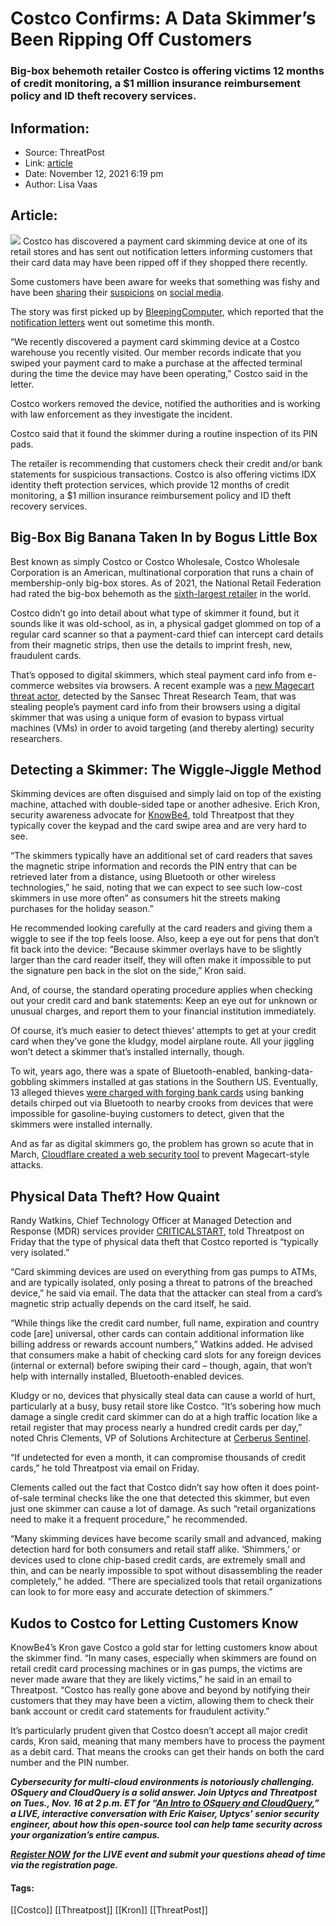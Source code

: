 # Costco Confirms: A Data Skimmer’s Been Ripping Off Customers
### Big-box behemoth retailer Costco is offering victims 12 months of credit monitoring, a $1 million insurance reimbursement policy and ID theft recovery services.

## Information:
+ Source: ThreatPost
+ Link: [article](https://kasperskycontenthub.com/threatpost-global/?p=176320)
+ Date: November 12, 2021  6:19 pm
+ Author: Lisa Vaas


## Article:
![](https://media.threatpost.com/wp-content/uploads/sites/103/2021/11/12181547/costco-e1636758959716.jpeg)
Costco has discovered a payment card skimming device at one of its retail stores and has sent out notification letters informing customers that their card data may have been ripped off if they shopped there recently.


Some customers have been aware for weeks that something was fishy and have been [sharing](https://www.reddit.com/r/Costco/comments/q9b8r7/fraudulent_charges_on_costco_visa/) their [suspicions](https://www.reddit.com/r/saskatoon/comments/qjthme/credit_card_skimmer_at_costco/) on [social media](https://twitter.com/MsLutzmann/status/1434226138797072384).



The story was first picked up by [BleepingComputer](https://www.bleepingcomputer.com/news/security/costco-discloses-data-breach-after-finding-credit-card-skimmer/), which reported that the [notification letters](https://www.documentcloud.org/documents/21103155-costco_data_breach_notification_bc_card_skimmer_device) went out sometime this month.


“We recently discovered a payment card skimming device at a Costco warehouse you recently visited. Our member records indicate that you swiped your payment card to make a purchase at the affected terminal during the time the device may have been operating,” Costco said in the letter.


Costco workers removed the device, notified the authorities and is working with law enforcement as they investigate the incident.


Costco said that it found the skimmer during a routine inspection of its PIN pads.


The retailer is recommending that customers check their credit and/or bank statements for suspicious transactions. Costco is also offering victims IDX identity theft protection services, which provide 12 months of credit monitoring, a $1 million insurance reimbursement policy and ID theft recovery services.


Big-Box Big Banana Taken In by Bogus Little Box
-----------------------------------------------


Best known as simply Costco or Costco Wholesale, Costco Wholesale Corporation is an American, multinational corporation that runs a chain of membership-only big-box stores. As of 2021, the National Retail Federation had rated the big-box behemoth as the [sixth-largest retailer](https://nrf.com/resources/top-retailers/top-50-global-retailers/top-50-global-retailers-2021) in the world.


Costco didn’t go into detail about what type of skimmer it found, but it sounds like it was old-school, as in, a physical gadget glommed on top of a regular card scanner so that a payment-card thief can intercept card details from their magnetic strips, then use the details to imprint fresh, new, fraudulent cards.


That’s opposed to digital skimmers, which steal payment card info from e-commerce websites via browsers. A recent example was a [new Magecart threat actor](https://threatpost.com/claires-customers-magecart-payment-card-skimmer/156552/), detected by the Sansec Threat Research Team, that was stealing people’s payment card info from their browsers using a digital skimmer that was using a unique form of evasion to bypass virtual machines (VMs) in order to avoid targeting (and thereby alerting) security researchers.


Detecting a Skimmer: The Wiggle-Jiggle Method
---------------------------------------------


Skimming devices are often disguised and simply laid on top of the existing machine, attached with double-sided tape or another adhesive. Erich Kron, security awareness advocate for [KnowBe4](https://u7061146.ct.sendgrid.net/ls/click?upn=4tNED-2FM8iDZJQyQ53jATUavSzE-2FiwjSkZ-2BMZMLjTD68bBzltWsjOj4iPYBhQEjDk5yhu_q07lK5GAAVvAnbc-2Fr-2FBDhAPhoMvwzp-2Bdh4wgfTcF0AUhu01ZMXdKNJrsN0iCyDU7ehW0N22Ype9yCK1TM6XYzZcULka2hXrkxot-2FYcsNMOW-2Fi7ZSbc4BW4Y4w5w74JadwzoA7WeaS3IzWKxwNbUyLuAakHl1grsx-2BWQXIJtmz3pEF45dC-2BErqRJkS3w0MIZSmm5-2BgipT5O9NlKzSvZ3i9-2BROM8A5mLQbypXvIDPxwcZBN-2BQuBpAMYXVHWHp-2Fz9KA5nOYKP19LBvXFXqqjJQbPmxmLwz-2Bk449QoXT2KMsOukIZmXqVBjPAru-2FG2PLwk55M44YAS8Hp-2FWPqiHF3o9eLeeDlu-2By-2B7OVnhF16RSr1DE-3D), told Threatpost that they typically cover the keypad and the card swipe area and are very hard to see.


“The skimmers typically have an additional set of card readers that saves the magnetic stripe information and records the PIN entry that can be retrieved later from a distance, using Bluetooth or other wireless technologies,” he said, noting that we can expect to see such low-cost skimmers in use more often” as consumers hit the streets making purchases for the holiday season.”


He recommended looking carefully at the card readers and giving them a wiggle to see if the top feels loose. Also, keep a eye out for pens that don’t fit back into the device: “Because skimmer overlays have to be slightly larger than the card reader itself, they will often make it impossible to put the signature pen back in the slot on the side,” Kron said.


And, of course, the standard operating procedure applies when checking out your credit card and bank statements: Keep an eye out for unknown or unusual charges, and report them to your financial institution immediately.


Of course, it’s much easier to detect thieves’ attempts to get at your credit card when they’ve gone the kludgy, model airplane route. All your jiggling won’t detect a skimmer that’s installed internally, though.


To wit, years ago, there was a spate of Bluetooth-enabled, banking-data-gobbling skimmers installed at gas stations in the Southern US. Eventually, 13 alleged thieves [were charged with forging bank cards](https://nakedsecurity.sophos.com/2014/01/23/thieves-skim-card-data-from-us-gas-stations-via-bluetooth-enabled-devices/) using banking details chirped out via Bluetooth to nearby crooks from devices that were impossible for gasoline-buying customers to detect, given that the skimmers were installed internally.


And as far as digital skimmers go, the problem has grown so acute that in March, [Cloudflare created a web security tool](https://www.zdnet.com/article/cloudflare-launches-page-shield-to-thwart-magecart-card-skimming-attacks/) to prevent Magecart-style attacks.


Physical Data Theft? How Quaint
-------------------------------


Randy Watkins, Chief Technology Officer at Managed Detection and Response (MDR) services provider [CRITICALSTART](https://www.criticalstart.com/), told Threatpost on Friday that the type of physical data theft that Costco reported is “typically very isolated.”


“Card skimming devices are used on everything from gas pumps to ATMs, and are typically isolated, only posing a threat to patrons of the breached device,” he said via email. The data that the attacker can steal from a card’s magnetic strip actually depends on the card itself, he said.


“While things like the credit card number, full name, expiration and country code [are] universal, other cards can contain additional information like billing address or rewards account numbers,” Watkins added. He advised that consumers make a habit of checking card slots for any foreign devices (internal or external) before swiping their card – though, again, that won’t help with internally installed, Bluetooth-enabled devices.


Kludgy or no, devices that physically steal data can cause a world of hurt, particularly at a busy, busy retail store like Costco. “It’s sobering how much damage a single credit card skimmer can do at a high traffic location like a retail register that may process nearly a hundred credit cards per day,” noted Chris Clements, VP of Solutions Architecture at [Cerberus Sentinel](https://u7061146.ct.sendgrid.net/ls/click?upn=4tNED-2FM8iDZJQyQ53jATUc1h7F6EeKyqQHDAzxY6FeBG4AZ1lNaZ-2Fme9HKLAKT7P9oQa_q07lK5GAAVvAnbc-2Fr-2FBDhAPhoMvwzp-2Bdh4wgfTcF0AUhu01ZMXdKNJrsN0iCyDU7ehW0N22Ype9yCK1TM6XYzZcULka2hXrkxot-2FYcsNMOW-2Fi7ZSbc4BW4Y4w5w74JadwzoA7WeaS3IzWKxwNbUyLuAakHl1grsx-2BWQXIJtmz3pEF45dC-2BErqRJkS3w0MIZSmm5-2BgipT5O9NlKzSvZ3i9-2F0bAO953jNJ7ChD2ha8s7q8FczFljaE72Kq01FV8U4vUwVa4ieTzzJ9Ptd2Q81KRLk7QpY5GPjqyKk0112cwmgst-2FI1FjC6cON6Mu1ynUxcbNuIQ7TDla8c4AyXD-2F2IyBq8Hzp2o-2BPePRHWeSY1e1E-3D).


“If undetected for even a month, it can compromise thousands of credit cards,” he told Threatpost via email on Friday.


Clements called out the fact that Costco didn’t say how often it does point-of-sale terminal checks like the one that detected this skimmer, but even just one skimmer can cause a lot of damage. As such “retail organizations need to make it a frequent procedure,” he recommended.


“Many skimming devices have become scarily small and advanced, making detection hard for both consumers and retail staff alike. ‘Shimmers,’ or devices used to clone chip-based credit cards, are extremely small and thin, and can be nearly impossible to spot without disassembling the reader completely,” he added. “There are specialized tools that retail organizations can look to for more easy and accurate detection of skimmers.”


Kudos to Costco for Letting Customers Know
------------------------------------------


KnowBe4’s Kron gave Costco a gold star for letting customers know about the skimmer find. “In many cases, especially when skimmers are found on retail credit card processing machines or in gas pumps, the victims are never made aware that they are likely victims,” he said in an email to Threatpost. “Costco has really gone above and beyond by notifying their customers that they may have been a victim, allowing them to check their bank account or credit card statements for fraudulent activity.”


It’s particularly prudent given that Costco doesn’t accept all major credit cards, Kron said, meaning that many members have to process the payment as a debit card. That means the crooks can get their hands on both the card number and the PIN number.


***Cybersecurity for multi-cloud environments is notoriously challenging. OSquery and CloudQuery is a solid answer. Join Uptycs and Threatpost on Tues., Nov. 16 at 2 p.m. ET for “***[***An Intro to OSquery and CloudQuery***](https://bit.ly/3wf2vTP)***,” a LIVE, interactive conversation with Eric Kaiser, Uptycs’ senior security engineer, about how this open-source tool can help tame security across your organization’s entire campus.***


[***Register NOW***](https://bit.ly/3bBMX30) ***for the LIVE event and submit your questions ahead of time via the registration page.***




#### Tags:
[[Costco]] [[Threatpost]] [[Kron]] [[ThreatPost]]
